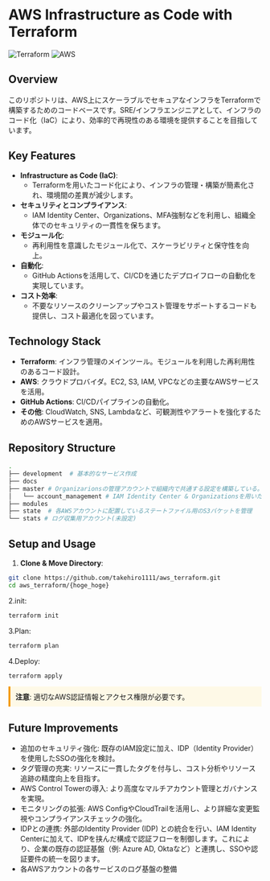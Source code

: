 # AWS Infrastructure as Code with Terraform
![Terraform](https://img.shields.io/badge/Terraform-v1.0+-623ce4?logo=terraform&logoColor=white)
![AWS](https://img.shields.io/badge/AWS-Ready-FF9900?logo=amazonaws&logoColor=white)



## Overview

このリポジトリは、AWS上にスケーラブルでセキュアなインフラをTerraformで構築するためのコードベースです。SRE/インフラエンジニアとして、インフラのコード化（IaC）により、効率的で再現性のある環境を提供することを目指しています。

## Key Features

- **Infrastructure as Code (IaC)**: 
  - Terraformを用いたコード化により、インフラの管理・構築が簡素化され、環境間の差異が減少します。
- **セキュリティとコンプライアンス**: 
  - IAM Identity Center、Organizations、MFA強制などを利用し、組織全体でのセキュリティの一貫性を保ちます。
- **モジュール化**: 
  - 再利用性を意識したモジュール化で、スケーラビリティと保守性を向上。
- **自動化**:
  - GitHub Actionsを活用して、CI/CDを通じたデプロイフローの自動化を実現しています。
- **コスト効率**: 
  - 不要なリソースのクリーンアップやコスト管理をサポートするコードも提供し、コスト最適化を図っています。

## Technology Stack

- **Terraform**: インフラ管理のメインツール。モジュールを利用した再利用性のあるコード設計。
- **AWS**: クラウドプロバイダ。EC2, S3, IAM, VPCなどの主要なAWSサービスを活用。
- **GitHub Actions**: CI/CDパイプラインの自動化。
- **その他**: CloudWatch, SNS, Lambdaなど、可観測性やアラートを強化するためのAWSサービスを適用。

## Repository Structure
```zsh
.
├── development  # 基本的なサービス作成
├── docs 
├── master # Organizarionsの管理アカウントで組織内で共通する設定を構築している。
│   └── account_management # IAM Identity Center & Organizationsを用いたアカウント管理の設定
├── modules
├── state  # 各AWSアカウントに配置しているステートファイル用のS3バケットを管理
└── stats # ログ収集用アカウント(未設定)
```

## Setup and Usage
1. **Clone & Move Directory**:
```zsh
git clone https://github.com/takehiro1111/aws_terraform.git
cd aws_terraform/{hoge_hoge}

```

2.init:
```zsh
terraform init

```

3.Plan:
```zsh
terraform plan
```


4.Deploy:
```zsh
terraform apply

```

<div style="padding: 10px; border-left: 4px solid #f39c12; background-color: #fef9e7;">
<strong>注意</strong>: 適切なAWS認証情報とアクセス権限が必要です。
</div>

## Future Improvements
- 追加のセキュリティ強化: 既存のIAM設定に加え、IDP（Identity Provider）を使用したSSOの強化を検討。
- タグ管理の充実: リソースに一貫したタグを付与し、コスト分析やリソース追跡の精度向上を目指す。
- AWS Control Towerの導入: より高度なマルチアカウント管理とガバナンスを実現。
- モニタリングの拡張: AWS ConfigやCloudTrailを活用し、より詳細な変更監視やコンプライアンスチェックの強化。
- IDPとの連携: 外部のIdentity Provider (IDP) との統合を行い、IAM Identity Centerに加えて、IDPを挟んだ構成で認証フローを制御します。これにより、企業の既存の認証基盤（例: Azure AD, Oktaなど）と連携し、SSOや認証要件の統一を図ります。
- 各AWSアカウントの各サービスのログ基盤の整備

